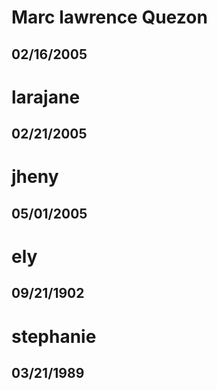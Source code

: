# Marc lawrence Quezon
## 02/16/2005

# larajane
## 02/21/2005

# jheny
## 05/01/2005

# ely
## 09/21/1902

# stephanie
## 03/21/1989
